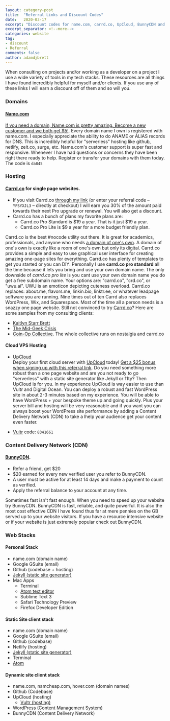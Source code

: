 ```yaml
---
layout: category-post
title:  "Referral Links and Discount Codes"
date:   2020-03-17
excerpt: "Discount codes for name.com, carrd.co, UpCloud, BunnyCDN and more."
excerpt_separator: <!--more-->
categories: website
tag:
- discount
- Referral
comments: false
author: adamdjbrett
---
```



When consulting on projects and/or working as a developer on a project I use a wide variety of tools in my tech stacks. These resources are all things I have found incredibly helpful for myself and/or clients. If you use any of these links I will earn a discount off of them and so will you.
<!--more-->

### Domains
#### [Name.com](https://www.name.com/referral/da845)

[If you need a domain, Name.com is pretty amazing. Become a new customer and we both get $5!](https://www.name.com/referral/da845). Every domain name I own is registered with name.com. I especially appreciate the ability to do ANAME or ALIAS records for DNS. This is incredibly helpful for "serverless" hosting like github, netlify, zeit.co, surge, etc. Name.com's customer support is super fast and responsive. Whenever I have had questions or concerns they have been right there ready to help. Register or transfer your domains with them today. The code is
`da845`

### Hosting
#### [Carrd.co](https://try.carrd.co/yfsyxjl3) for single page websites.
  * If you visit Carrd.co [through my link](https://try.carrd.co/yfsyxjl3) (or enter your referral code – `YFSYXJL3` – directly at checkout) I will earn you 30% of the amount paid towards their next Pro upgrade or renewal. You will also get a discount.
  * Carrd.co has a bunch of plans my favorite plans are:
      * Carrd.co Pro Standard is $19 a year. That is it just $19 a year.
      * Carrd.co Pro Lite is $9 a year for a more budget friendly plan.

Carrd.co is the best \#nocode utility out there. It is great for academics, professionals, and anyone who needs [a domain of one's own](https://www.wired.com/insights/2012/07/a-domain-of-ones-own/). A domain of one's own is exactly like a room of one's own but only its digital. Carrd.co provides a simple and easy to use graphical user interface for creating amazing one-page sites for everything. Carrd.co has plenty of templates to get you started or you can DIY. Personally I use **carrd.co pro standard** all the time because it lets you bring and use your own domain name.  The only downside of *carrd.co pro lite* is you cant use your own domain name you do get a free subdomain name. Your options are: "carrd.co", "crd.co", or "uwu.ai". UWU is an emoticon depicting cuteness overload. Carrd.co replaces: about.me, flavors.me, linkin.bio, linktr.ee, or whatever leadpage software you are running. Nine times out of ten Carrd also replaces WordPress, Wix, and Squarespace. Most of the time all a person needs is a snazzy one page website. Still not convinced to try [Carrd.co](https://try.carrd.co/yfsyxjl3)? Here are some samples from my consulting clients:
  * [Kaitlyn Starr Brett](http://kaitlynstarbrett.com/)
  * [The Mid-Geek Crisis](http://kaitlynstarbrett.com/)
  * [Coin-Op Collective](https://www.coinop-collective.com/). The whole collective runs on nostalgia and carrd.co

#### Cloud VPS Hosting
- [UpCloud](https://upcloud.com/signup/?promo=63JE42)  
Deploy your first cloud server with [UpCloud](https://upcloud.com/signup/?promo=63JE42) today! [Get a $25 bonus when signing up with this referral link](https://upcloud.com/signup/?promo=63JE42).
Do you need something more robust than a one page website and are you not ready to go "serverless" with a static site generator like Jekyll or 11ty? Then UpCloud is for you. In my experience UpCloud is way easier to use than Vultr and Digital Ocean. You can deploy a robust and fast WordPress site in about 2-3 minutes based on my experience. You will be able to have WordPress + your bespoke theme up and going quickly. Plus your server bill and hosting will be very reasonable and if you want you can always boost your WordPress site performance by adding a Content Delivery Network (CDN) to take a lhelp your audience get your content even faster.

- [Vultr](https://www.vultr.com/?ref=8341661)
code: `8341661`

### Content Delivery Network (CDN)
#### [BunnyCDN](https://bunnycdn.com/?ref=wtn001abeo).
  * Refer a friend, get $20
  * $20 earned for every new verified user you refer to BunnyCDN.
  * A user must be active for at least 14 days and make a payment to count as verified.
  * Apply the referral balance to your account at any time.

Sometimes fast isn't fast enough. When you need to speed up your website try BunnyCDN. BunnyCDN is fast, reliable, and quite powerful. It is also the most cost effective CDN I have found thus far at mere pennies on the GB served up to your website visitors. If you have a resource intensive website or if your website is just extremely popular check out BunnyCDN.

### Web Stacks
#### Personal Stack
  - name.com (domain name)
  - Google GSuite (email)
  - Github (codebase + hosting)
  - [Jekyll (static site generator)](http://jekyllrb.com/)
  - Mac Apps
    - Terminal
    - [Atom text editor](https://atom.io/)
    - Sublime Text 3
    - Safari Technology Preview
    -  Firefox Developer Edition

#### Static Site client stack
  - name.com (domain name)
  - Google GSuite (email)
  - Github (codebase)
  - Netlify (hosting)
  - [Jekyll (static site generator)](http://jekyllrb.com/)
  - Terminal
  - [Atom](https://atom.io/)

#### Dynamic site client stack
  - name.com, namcheap.com, hover.com (domain names)
  - Github (Codebase)
  - UpCloud (hosting)
    - [Vultr (hosting)](https://www.vultr.com/?ref=8341661)
  - WordPress (Content Management System)
  - BunnyCDN (Content Delivery Network)
